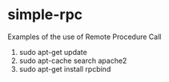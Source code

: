 # simple-rpc
Examples of the use of Remote Procedure Call

1) sudo apt-get update
2) sudo apt-cache search apache2 
3) sudo apt-get install rpcbind